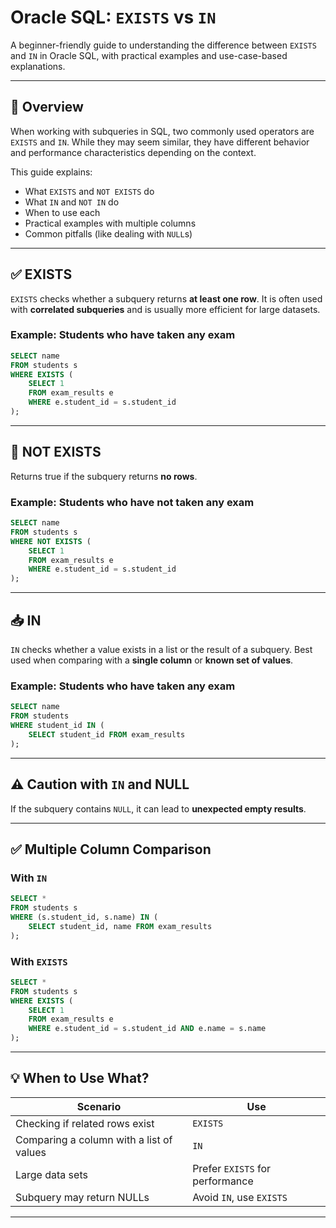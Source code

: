 # Oracle SQL: `EXISTS` vs `IN`

A beginner-friendly guide to understanding the difference between `EXISTS` and `IN` in Oracle SQL, with practical examples and use-case-based explanations.

---

## 📌 Overview

When working with subqueries in SQL, two commonly used operators are `EXISTS` and `IN`. While they may seem similar, they have different behavior and performance characteristics depending on the context.

This guide explains:
- What `EXISTS` and `NOT EXISTS` do
- What `IN` and `NOT IN` do
- When to use each
- Practical examples with multiple columns
- Common pitfalls (like dealing with `NULL`s)

---

## ✅ EXISTS

`EXISTS` checks whether a subquery returns **at least one row**. It is often used with **correlated subqueries** and is usually more efficient for large datasets.

### Example: Students who have taken any exam

```sql
SELECT name
FROM students s
WHERE EXISTS (
    SELECT 1
    FROM exam_results e
    WHERE e.student_id = s.student_id
);
```

---

## 🚫 NOT EXISTS

Returns true if the subquery returns **no rows**.

### Example: Students who have not taken any exam

```sql
SELECT name
FROM students s
WHERE NOT EXISTS (
    SELECT 1
    FROM exam_results e
    WHERE e.student_id = s.student_id
);
```

---

## 📥 IN

`IN` checks whether a value exists in a list or the result of a subquery. Best used when comparing with a **single column** or **known set of values**.

### Example: Students who have taken any exam

```sql
SELECT name
FROM students
WHERE student_id IN (
    SELECT student_id FROM exam_results
);
```

---

## ⚠️ Caution with `IN` and NULL

If the subquery contains `NULL`, it can lead to **unexpected empty results**.

---

## ✅ Multiple Column Comparison

### With `IN`

```sql
SELECT *
FROM students s
WHERE (s.student_id, s.name) IN (
    SELECT student_id, name FROM exam_results
);
```

### With `EXISTS`

```sql
SELECT *
FROM students s
WHERE EXISTS (
    SELECT 1
    FROM exam_results e
    WHERE e.student_id = s.student_id AND e.name = s.name
);
```

---

## 💡 When to Use What?

| Scenario | Use |
|----------|-----|
| Checking if related rows exist | `EXISTS` |
| Comparing a column with a list of values | `IN` |
| Large data sets | Prefer `EXISTS` for performance |
| Subquery may return NULLs | Avoid `IN`, use `EXISTS` |

---

